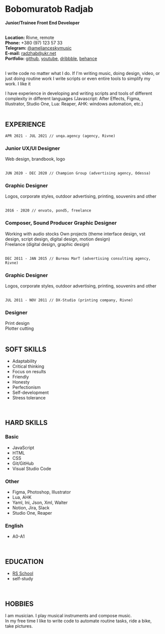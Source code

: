 # Bobomuratob Radjab
**Junior/Trainee  Front End Developer**
<br>
<br>


**Location:**  Rivne, remote  
**Phone:**  +380 (97) 123 57 33  
**Telegram:**  [@amelianceskymusic](http://t.me/amelianceskymusic)  
**E-mail:**  radzhab@ukr.net  
**Portfolio:** [github](https://github.com/AmelianceSkyMusic), [youtube](https://youtube.com/playlist?list=PL-NVwI1g2ppJn4k42RM0zPxyKT9CUdS_R), [dribbble](https://dribbble.com/rsayuaie), [behance](https://www.behance.net/rsayuaie)
<br>
<br>

I write code no matter what I do. If I'm writing music, doing design, video, or just doing routine work I write scripts or even entire tools to simplify my work. I like it

I have experience in developing and writing scripts and tools of different complexity in different languages (Javascript: After Effects, Figma, Illustrator, Studio One, Lua: Reaper, AHK: windows automation, etc.)  
<br>


## EXPERIENCE  

```APR 2021 - JUL 2021 // unqa.agency (agency, Rivne)```  
### Junior UX/UI Designer  
Web design, brandbook, logo  
<br>

```JUN 2020 - DEC 2020 // Champion Group (advertising agency, Odessa)```  
### Graphic Designer  
Logos, corporate styles, outdoor advertising, printing, souvenirs and other  
<br>

```2016 - 2020 // envato, pond5, freelance```  
### Composer, Sound Producer Graphic Designer  
Working with audio stocks
Own projects (theme interface design, vst design, script design, digital design, motion design)  
Freelance (digital design, graphic design)  
<br>

```DEC 2011 - JAN 2015 // Bureau MarT (advertising consulting agency, Rivne)```  
### Graphic Designer  
Logos, corporate styles, outdoor advertising, printing, souvenirs and other  
<br>
 
```JUL 2011 - NOV 2011 // DX-Studio (printing company, Rivne)```  
### Designer 
Print design  
Plotter cutting  
<br>


## SOFT SKILLS  

- Adaptability  
- Critical thinking  
- Focus on results  
- Friendly  
- Honesty  
- Perfectionism  
- Self-development  
- Stress tolerance  
<br>

 
## HARD SKILLS  

### Basic  
- JavaScript  
- HTML  
- CSS  
- Git/GitHub  
- Visual Studio Code

### Other  
- Figma, Photoshop, Illustrator  
- Lua, AHK  
- Yaml, Ini, Json, Xml, Walter  
- Notion, Jira, Slack  
- Studio One, Reaper  

### English  
- A0-A1  
<br>


## EDUCATION  

- [RS School](https://rs.school/)  
- self-study  
<br>



## HOBBIES  

I am musician. I play musical instruments and compose music.   
In my free time I like to write code to automate routine tasks, ride a bike, take pictures.
